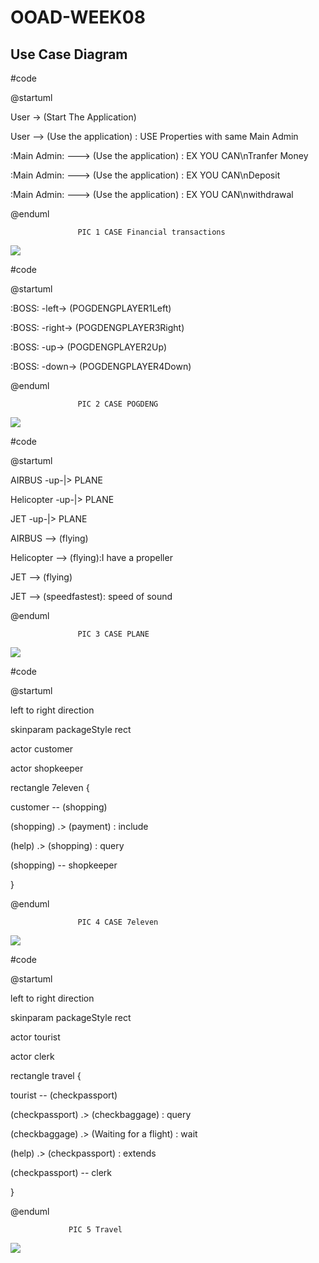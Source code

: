 # OOAD-WEEK08

## Use Case Diagram

#code

@startuml

User -> (Start The Application)

User --> (Use the application) : USE Properties with same Main Admin

:Main Admin: ---> (Use the application) : EX YOU CAN\nTranfer Money

:Main Admin: ---> (Use the application) : EX YOU CAN\nDeposit

:Main Admin: ---> (Use the application) : EX YOU CAN\nwithdrawal


@enduml

                   PIC 1 CASE Financial transactions
                   
                   
 ![](http://www.plantuml.com/plantuml/img/dP0n2y9038Nt-nLlrC4_q45Qj6Erq1OKN8ADzA3D7NUHuh_t2e9E3jsIVCbxvELHAUXp6etf8WVizjWqomZjm2Yy7-sTr3hPVlYoa2femlI3aQ5hIjJ1UGvgEMAsEY3InAZ82ef-ic9CzcsofFP7hhpWUkvmA4utQGF98zbNJlYrKkF8taMhAw-NR_f0CwMaSfO-HVO6)
 
 
 
#code

@startuml

:BOSS: -left-> (POGDENGPLAYER1Left) 

:BOSS: -right-> (POGDENGPLAYER3Right) 

:BOSS: -up-> (POGDENGPLAYER2Up)

:BOSS: -down-> (POGDENGPLAYER4Down)

@enduml

                   PIC 2 CASE POGDENG
                   
                   
                   
 ![](http://www.plantuml.com/plantuml/img/SoWkIImgAStDuR9oyWyEjbBGpKbDAz6rKz08y7TtSVLp3_1nZ7GDClG1Ycegm1KLPQPdOAeo3W898oahBS1GOnHQe0cNJyalpyDGOU825DNaSaZDIm6w2m00)
 
 
 
#code

@startuml

AIRBUS -up-|> PLANE

Helicopter -up-|> PLANE

JET -up-|> PLANE

AIRBUS --> (flying)

Helicopter --> (flying):I have a propeller

JET --> (flying)

JET --> (speedfastest): speed of sound


@enduml

                   PIC 3 CASE PLANE
                   
                   
                   
 ![](http://www.plantuml.com/plantuml/img/SoWkIImgAStDuU9oz0no2WrMq2qjqAsnKmZmSVHpvV98pSbCpYyeIIr25VTo3K4LW6dMjLFGICkfpCnBrqJHZ2HkvQcGaLYMgf2eK52KNv2QavDQ134FMIzSeBWWDJKbBR6u9BMuHDDA0SnLo4zJACulpKlXud98pKi1kXu0)
 
 
 
                 
 
#code

@startuml

left to right direction

skinparam packageStyle rect

actor customer

actor shopkeeper

rectangle 7eleven {

  customer -- (shopping)
  
  (shopping) .> (payment) : include
  
  (help) .> (shopping) : query
  
  (shopping) -- shopkeeper
  
}

@enduml

                   PIC 4 CASE 7eleven
                   
                   
                   
 ![](http://www.plantuml.com/plantuml/img/LOyn3i8m34NtdC9ZEvGLgGFg7JY1bPeqQkA4n46gAkvE8X25yV_tz6LFMJ19yKuvkWb8W6JD8Z3RH5fiO9LNon4JUeYeLpHqbSqHDAnGIqYWIvRWANrYNa9SYM8jceHigducHmzYs1LyVHW6w9eTBPk-WYF0wG9TnCqJImyZMDQkpDISXLnyyyCUuLueRVyJTVtdbAUQYEVww0i0)
 
 
 
#code
 
 @startuml

left to right direction

skinparam packageStyle rect

actor tourist

actor clerk

rectangle travel {

  tourist -- (checkpassport)
  
  (checkpassport) .> (checkbaggage) : query
  
  (checkbaggage) .> (Waiting for a flight) : wait
  
  (help) .> (checkpassport) : extends
  
  (checkpassport) -- clerk
  
}

@enduml


                 PIC 5 Travel
                 
                 
![](http://www.plantuml.com/plantuml/img/RP0n3i8m34NtdC8Z7Se1611tO60smKsZX3GuBb0XxeuZe234cF_VZx-zAO8iup6QI9s03C3UzG87psJ53ycKu5D6nYDaj04TRMMA1DKsQ6LW3Otio_jb8t4mrSRa51J6CqMu6NY3qBQmi3tPaB6KFB0qQluei5o_f3qwfsCRMC5f99vcTZOgkaClFZdej0925-iMDN9HlIPwYldhqy-S5T1LA1tAdmvQzBdEtMmKqJCz0000)
 
 
